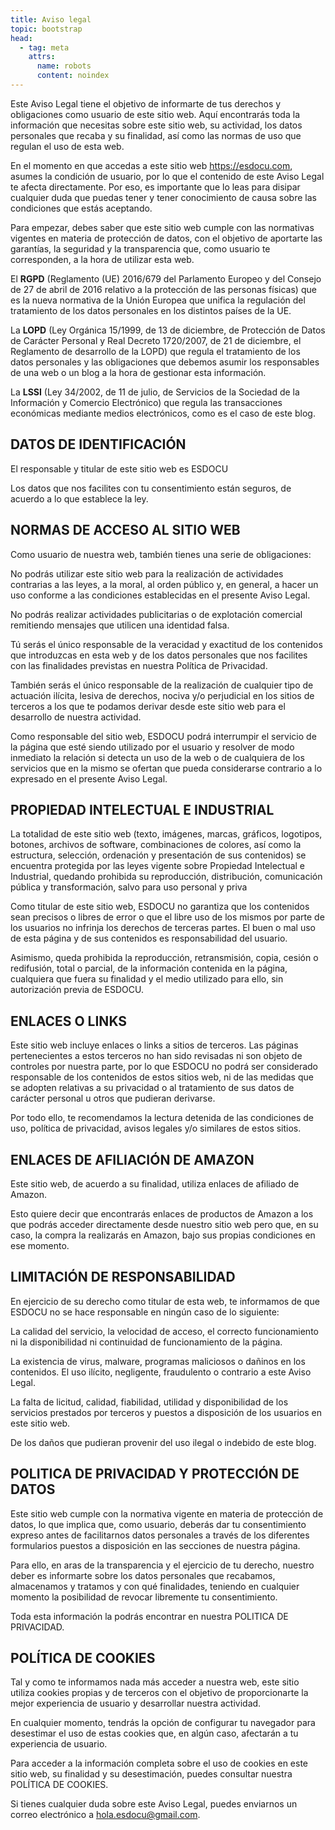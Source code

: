 ```yaml
---
title: Aviso legal
topic: bootstrap
head:
  - tag: meta
    attrs:
      name: robots
      content: noindex
---
```


Este Aviso Legal tiene el objetivo de informarte de tus derechos y obligaciones como
usuario de este sitio web. Aquí encontrarás toda la información que necesitas sobre este
sitio web, su actividad, los datos personales que recaba y su finalidad, así como las
normas de uso que regulan el uso de esta web.

En el momento en que accedas a este sitio web https://esdocu.com, asumes la condición de
usuario, por lo que el contenido de este Aviso Legal te afecta directamente. Por eso, es
importante que lo leas para disipar cualquier duda que puedas tener y tener conocimiento
de causa sobre las condiciones que estás aceptando.

Para empezar, debes saber que este sitio web cumple con las normativas vigentes en
materia de protección de datos, con el objetivo de aportarte las garantías, la seguridad
y la transparencia que, como usuario te corresponden, a la hora de utilizar esta web.

El **RGPD** (Reglamento (UE) 2016/679 del Parlamento Europeo y del Consejo
de 27 de abril de 2016 relativo a la protección de las personas físicas) que es la nueva
normativa de la Unión Europea que unifica la regulación del tratamiento de los datos
personales en los distintos países de la UE.

La **LOPD** (Ley Orgánica 15/1999, de 13 de diciembre, de Protección de
Datos de Carácter Personal y Real Decreto 1720/2007, de 21 de diciembre, el Reglamento
de desarrollo de la LOPD) que regula el tratamiento de los datos personales y las
obligaciones que debemos asumir los responsables de una web o un blog a la hora de
gestionar esta información.

La **LSSI** (Ley 34/2002, de 11 de julio, de Servicios de la Sociedad de la
Información y Comercio Electrónico) que regula las transacciones económicas mediante
medios electrónicos, como es el caso de este blog.

## DATOS DE IDENTIFICACIÓN

El responsable y titular de este sitio web es ESDOCU

Los datos que nos facilites con tu consentimiento están seguros, de acuerdo a lo que
establece la ley.

## NORMAS DE ACCESO AL SITIO WEB

Como usuario de nuestra web, también tienes una serie de obligaciones:

No podrás utilizar este sitio web para la realización de actividades contrarias a las
leyes, a la moral, al orden público y, en general, a hacer un uso conforme a las
condiciones establecidas en el presente Aviso Legal.

No podrás realizar actividades publicitarias o de explotación comercial remitiendo
mensajes que utilicen una identidad falsa.

Tú serás el único responsable de la veracidad y exactitud de los contenidos que
introduzcas en esta web y de los datos personales que nos facilites con las finalidades
previstas en nuestra Política de Privacidad.

También serás el único responsable de la realización de cualquier tipo de actuación
ilícita, lesiva de derechos, nociva y/o perjudicial en los sitios de terceros a los que
te podamos derivar desde este sitio web para el desarrollo de nuestra actividad.

Como responsable del sitio web, ESDOCU podrá interrumpir el servicio de la página que
esté siendo utilizado por el usuario y resolver de modo inmediato la relación si detecta
un uso de la web o de cualquiera de los servicios que en la mismo se ofertan que pueda
considerarse contrario a lo expresado en el presente Aviso Legal.

## PROPIEDAD INTELECTUAL E INDUSTRIAL

La totalidad de este sitio web (texto, imágenes, marcas, gráficos, logotipos, botones,
archivos de software, combinaciones de colores, así como la estructura, selección,
ordenación y presentación de sus contenidos) se encuentra protegida por las leyes
vigente sobre Propiedad Intelectual e Industrial, quedando prohibida su reproducción,
distribución, comunicación pública y transformación, salvo para uso personal y priva

Como titular de este sitio web, ESDOCU no garantiza que los contenidos sean precisos o
libres de error o que el libre uso de los mismos por parte de los usuarios no infrinja
los derechos de terceras partes. El buen o mal uso de esta página y de sus contenidos es
responsabilidad del usuario.

Asimismo, queda prohibida la reproducción, retransmisión, copia, cesión o redifusión,
total o parcial, de la información contenida en la página, cualquiera que fuera su
finalidad y el medio utilizado para ello, sin autorización previa de ESDOCU.

## ENLACES O LINKS

Este sitio web incluye enlaces o links a sitios de terceros. Las páginas pertenecientes
a estos terceros no han sido revisadas ni son objeto de controles por nuestra parte, por
lo que ESDOCU no podrá ser considerado responsable de los contenidos de estos sitios
web, ni de las medidas que se adopten relativas a su privacidad o al tratamiento de sus
datos de carácter personal u otros que pudieran derivarse.

Por todo ello, te recomendamos la lectura detenida de las condiciones de uso, política
de privacidad, avisos legales y/o similares de estos sitios.

## ENLACES DE AFILIACIÓN DE AMAZON

Este sitio web, de acuerdo a su finalidad, utiliza enlaces de afiliado de Amazon.

Esto quiere decir que encontrarás enlaces de productos de Amazon a los que podrás
acceder directamente desde nuestro sitio web pero que, en su caso, la compra la
realizarás en Amazon, bajo sus propias condiciones en ese momento.

## LIMITACIÓN DE RESPONSABILIDAD

En ejercicio de su derecho como titular de esta web, te informamos de que ESDOCU no se
hace responsable en ningún caso de lo siguiente:

La calidad del servicio, la velocidad de acceso, el correcto funcionamiento ni la
disponibilidad ni continuidad de funcionamiento de la página.

La existencia de virus, malware, programas maliciosos o dañinos en los contenidos.
El uso ilícito, negligente, fraudulento o contrario a este Aviso Legal.

La falta de licitud, calidad, fiabilidad, utilidad y disponibilidad de los servicios
prestados por terceros y puestos a disposición de los usuarios en este sitio web.

De los daños que pudieran provenir del uso ilegal o indebido de este blog.


## POLITICA DE PRIVACIDAD Y PROTECCIÓN DE DATOS

Este sitio web cumple con la normativa vigente en materia de protección de datos, lo que
implica que, como usuario, deberás dar tu consentimiento expreso antes de facilitarnos
datos personales a través de los diferentes formularios puestos a disposición en las
secciones de nuestra página.

Para ello, en aras de la transparencia y el ejercicio de tu derecho, nuestro deber es
informarte sobre los datos personales que recabamos, almacenamos y tratamos y con qué
finalidades, teniendo en cualquier momento la posibilidad de revocar libremente tu
consentimiento.

Toda esta información la podrás encontrar en nuestra POLITICA DE PRIVACIDAD.

## POLÍTICA DE COOKIES

Tal y como te informamos nada más acceder a nuestra web, este sitio utiliza cookies
propias y de terceros con el objetivo de proporcionarte la mejor experiencia de usuario
y desarrollar nuestra actividad.

En cualquier momento, tendrás la opción de configurar tu navegador para desestimar el
uso de estas cookies que, en algún caso, afectarán a tu experiencia de usuario.

Para acceder a la información completa sobre el uso de cookies en este sitio web, su
finalidad y su desestimación, puedes consultar nuestra POLÍTICA DE COOKIES.

Si tienes cualquier duda sobre este Aviso Legal, puedes enviarnos un correo electrónico
a hola.esdocu@gmail.com.
